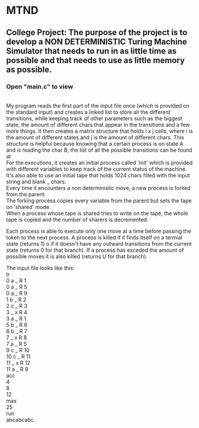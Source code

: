 # MTND
## College Project: The purpose of the project is to develop a NON DETERMINISTIC Turing Machine Simulator that needs to run in as little time as possible and that needs to use as little memory as possible.
### Open "main.c" to view
<br/>
My program reads the first part of the input file once (which is provided on the standard input) and creates a linked list to store all the different transitions, while keeping track of other parameters such as the biggest state, the amount of different chars that appear in the transitions and a few more things.
It then creates a matrix structure that holds i x j cells, where i is the amount of different states and j is the amount of different chars. This structure is helpful because knowing that a certain process is on state A and is reading the char B, the list of all the possible transitions can be found at <A; B><br/>
For the executions, it creates an initial process called 'init' which is provided with different variables to keep track of the current status of the machine. It's also able to use an initial tape that holds 1024 chars filled with the input string and blank _ chars. <br/>
Every time it encounters a non deterministic move, a new process is forked from the parent.<br/>
The forking process copies every variable from the parent but sets the tape on 'shared' mode.<br/>
When a process whose tape is shared tries to write on the tape, the whole tape is copied and the number of sharers is decremented.

Each process is able to execute only one move at a time before passing the token to the next process.
A process is killed if it finds itself on a termial state (returns 1) o if it doesn't have any outward transitions from the current state (returns 0 for that branch).
If a process has exceded the amount of possible moves it is also killed (returns U for that branch).


The input file looks like this:<br/>
tr<br/>
0 a _ R 1<br/>
0 a _ R 5<br/>
0 a _ R 9<br/>
1 b _ R 2<br/>
2 c _ R 3<br/>
3 _ x R 4<br/>
3 a _ R 1<br/>
5 b _ R 6<br/>
6 b _ R 7<br/>
7 _ x R 8<br/>
7 a _ R 5<br/>
9 c _ R 10<br/>
10 c _ R 11<br/>
11 _ x R 12<br/>
11 a _ R 9<br/>
acc<br/>
4<br/>
8<br/>
12<br/>
max<br/>
25<br/>
run<br/>
abcabcabc<br/>
